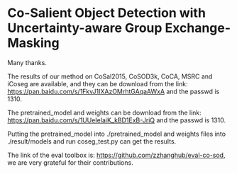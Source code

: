 # Co-Salient Object Detection with Uncertainty-aware Group Exchange-Masking

Many thanks.

The results of our method on CoSal2015, CoSOD3k, CoCA, MSRC and iCoseg are available, and they can be download from the link: https://pan.baidu.com/s/1FkvJ1IXAzOMrhtGAqaAWxA and the passwd is 1310.

The pretrained_model and weights can be download from the link: https://pan.baidu.com/s/1UUeIelaiK_kBD1ExB-JriQ and the passwd is 1310.

Putting the pretrained_model into ./pretrained_model and weights files into ./result/models and run coseg_test.py can get the results.

The link of the eval toolbox is: https://github.com/zzhanghub/eval-co-sod, we are very grateful for their contributions.
